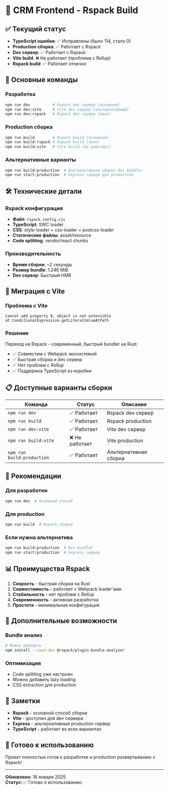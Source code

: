 # 🚀 CRM Frontend - Rspack Build

## ✅ Текущий статус

- **TypeScript ошибки**: ✅ Исправлены (было 114, стало 0)
- **Production сборка**: ✅ Работает с Rspack
- **Dev сервер**: ✅ Работает с Rspack
- **Vite build**: ❌ Не работает (проблема с Rollup)
- **Rspack build**: ✅ Работает отлично

## 🔧 Основные команды

### Разработка
```bash
npm run dev          # Rspack dev сервер (основной)
npm run dev:vite     # Vite dev сервер (альтернативный)
npm run dev:rspack   # Rspack dev сервер (явно)
```

### Production сборка
```bash
npm run build        # Rspack build (основной)
npm run build:rspack # Rspack build (явно)
npm run build:vite   # Vite build (не работает)
```

### Альтернативные варианты
```bash
npm run build:production  # Альтернативная сборка без bundler
npm run start:production  # Express сервер для production
```

## 🛠️ Технические детали

### Rspack конфигурация
- **Файл**: `rspack.config.cjs`
- **TypeScript**: SWC loader
- **CSS**: style-loader + css-loader + postcss-loader
- **Статические файлы**: asset/resource
- **Code splitting**: vendor/react chunks

### Производительность
- **Время сборки**: ~2 секунды
- **Размер bundle**: 1.246 MiB
- **Dev сервер**: Быстрый HMR

## 🔄 Миграция с Vite

### Проблема с Vite
```
Cannot add property 0, object is not extensible
at ConditionalExpression.getLiteralValueAtPath
```

### Решение
Переход на Rspack - современный, быстрый bundler на Rust:
- ✅ Совместим с Webpack экосистемой
- ✅ Быстрая сборка и dev сервер
- ✅ Нет проблем с Rollup
- ✅ Поддержка TypeScript из коробки

## 📋 Доступные варианты сборки

| Команда | Статус | Описание |
|---------|--------|----------|
| `npm run dev` | ✅ Работает | Rspack dev сервер |
| `npm run build` | ✅ Работает | Rspack production |
| `npm run dev:vite` | ✅ Работает | Vite dev сервер |
| `npm run build:vite` | ❌ Не работает | Vite production |
| `npm run build:production` | ✅ Работает | Альтернативная сборка |

## 🚀 Рекомендации

### Для разработки
```bash
npm run dev  # Основной способ
```

### Для production
```bash
npm run build  # Rspack сборка
```

### Если нужна альтернатива
```bash
npm run build:production  # Без bundler
npm run start:production  # Express сервер
```

## 📊 Преимущества Rspack

1. **Скорость** - быстрая сборка на Rust
2. **Совместимость** - работает с Webpack loader'ами
3. **Стабильность** - нет проблем с Rollup
4. **Современность** - активная разработка
5. **Простота** - минимальная конфигурация

## 🔧 Дополнительные возможности

### Bundle анализ
```bash
# Можно добавить
npm install --save-dev @rspack/plugin-bundle-analyzer
```

### Оптимизация
- Code splitting уже настроен
- Можно добавить lazy loading
- CSS extraction для production

## 📝 Заметки

- **Rspack** - основной способ сборки
- **Vite** - доступен для dev сервера
- **Express** - альтернативный production сервер
- **TypeScript** - работает во всех вариантах

## 🎯 Готово к использованию

Проект полностью готов к разработке и production развертыванию с Rspack!

---

**Обновлено:** 16 января 2025  
**Статус:** ✅ Готово к использованию 